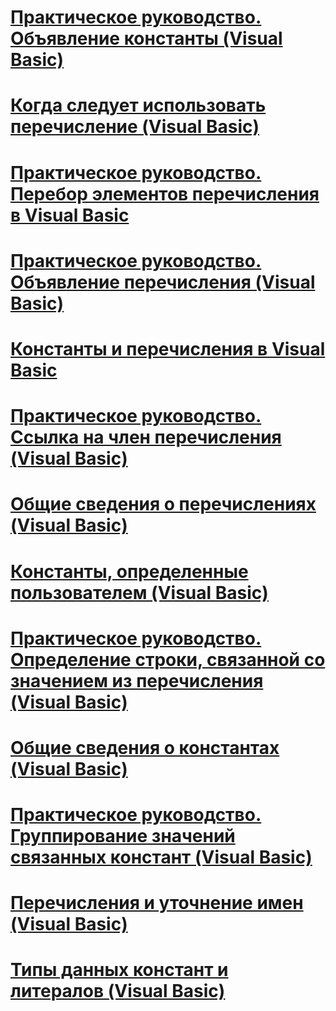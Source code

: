 # [Практическое руководство. Объявление константы (Visual Basic)](how-to-declare-a-constant.md)
# [Когда следует использовать перечисление (Visual Basic)](when-to-use-an-enumeration.md)
# [Практическое руководство. Перебор элементов перечисления в Visual Basic](how-to-iterate-through-an-enumeration.md)
# [Практическое руководство. Объявление перечисления (Visual Basic)](how-to-declare-enumerations.md)
# [Константы и перечисления в Visual Basic](index.md)
# [Практическое руководство. Ссылка на член перечисления (Visual Basic)](how-to-refer-to-an-enumeration-member.md)
# [Общие сведения о перечислениях (Visual Basic)](enumerations-overview.md)
# [Константы, определенные пользователем (Visual Basic)](user-defined-constants.md)
# [Практическое руководство. Определение строки, связанной со значением из перечисления (Visual Basic)](how-to-determine-the-string-associated-with-an-enumeration-value.md)
# [Общие сведения о константах (Visual Basic)](constants-overview.md)
# [Практическое руководство. Группирование значений связанных констант (Visual Basic)](how-to-group-related-constant-values-together.md)
# [Перечисления и уточнение имен (Visual Basic)](enumerations-and-name-qualification.md)
# [Типы данных констант и литералов (Visual Basic)](constant-and-literal-data-types.md)
